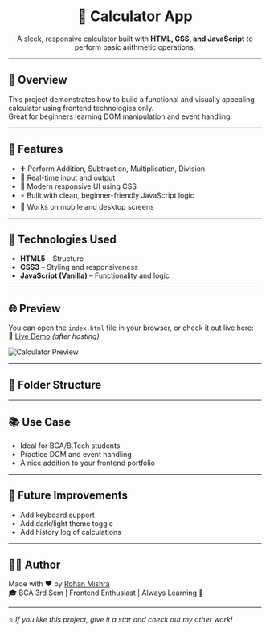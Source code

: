 <h1 align="center">🧮 Calculator App</h1>

<p align="center">
  A sleek, responsive calculator built with <b>HTML, CSS, and JavaScript</b> to perform basic arithmetic operations.
</p>

---

## 📌 Overview

This project demonstrates how to build a functional and visually appealing calculator using frontend technologies only.  
Great for beginners learning DOM manipulation and event handling.

---

## 🎯 Features

- ➕ Perform Addition, Subtraction, Multiplication, Division
- 🧠 Real-time input and output
- 🎨 Modern responsive UI using CSS
- ⚡ Built with clean, beginner-friendly JavaScript logic
- 📱 Works on mobile and desktop screens

---

## 🔧 Technologies Used

- **HTML5** – Structure  
- **CSS3** – Styling and responsiveness  
- **JavaScript (Vanilla)** – Functionality and logic

---

## 🌐 Preview

You can open the `index.html` file in your browser, or check it out live here:  
🔗 [Live Demo](https://your-username.github.io/Calculator-App/) *(after hosting)*

![Calculator Preview](./preview.png)

---

## 📁 Folder Structure

---

## 📚 Use Case

- Ideal for BCA/B.Tech students
- Practice DOM and event handling
- A nice addition to your frontend portfolio

---

## 🚀 Future Improvements

- Add keyboard support  
- Add dark/light theme toggle  
- Add history log of calculations

---

## 👨‍💻 Author

Made with ❤️ by [Rohan Mishra](https://github.com/Rohan3620)  
🎓 BCA 3rd Sem | Frontend Enthusiast | Always Learning 🚀

---

⭐ *If you like this project, give it a star and check out my other work!*

